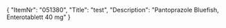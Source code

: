 {
  "ItemNr": "051380",
  "Title": "test",
  "Description": "Pantoprazole Bluefish, Enterotablett 40 mg"
}